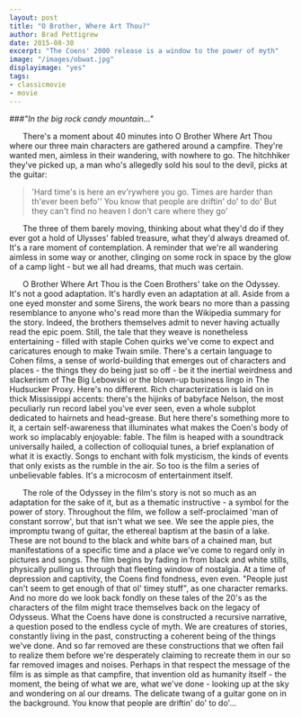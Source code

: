 ```yaml
---
layout: post
title: "O Brother, Where Art Thou?"
author: Brad Pettigrew
date: 2015-08-30
excerpt: "The Coens' 2000 release is a window to the power of myth"
image: "/images/obwat.jpg"
displayimage: "yes"
tags:
- classicmovie
- movie
---
```

###*"In the big rock candy mountain..."*
<br>

&nbsp;&nbsp;&nbsp;&nbsp;&nbsp;&nbsp;There's a moment about 40 minutes into O Brother Where Art Thou where our three main characters are gathered around a campfire. They're wanted men, aimless in their wandering, with nowhere to go. The hitchhiker they've picked up, a man who's allegedly sold his soul to the devil, picks at the guitar:

> 'Hard time's is here an ev'rywhere you go. 
> Times are harder than th'ever been befo'' 
> You know that people are driftin' do' to do'
> But they can't find no heaven
> I don't care where they go'

&nbsp;&nbsp;&nbsp;&nbsp;&nbsp;&nbsp;The three of them barely moving, thinking about what they'd do if they ever got a hold of Ulysses' fabled treasure, what they'd always dreamed of. It's a rare moment of contemplation. A reminder that we're all wandering aimless in some way or another, clinging on some rock in space by the glow of a camp light - but we all had dreams, that much was certain.
	
&nbsp;&nbsp;&nbsp;&nbsp;&nbsp;&nbsp;O Brother Where Art Thou is the Coen Brothers' take on the Odyssey. It's not a good adaptation. It's hardly even an adaptation at all. Aside from a one eyed monster and some Sirens, the work bears no more than a passing resemblance to anyone who's read more than the Wikipedia summary for the story. Indeed, the brothers themselves admit to never having actually read the epic poem. Still, the tale that they weave is nonetheless entertaining - filled with staple Cohen quirks we've come to expect and caricatures enough to make Twain smile. There's a certain language to Cohen films, a sense of world-building that emerges out of characters and places - the things they do being just so off - be it the inertial weirdness and slackerism of The Big Lebowski or the blown-up business lingo in The Hudsucker Proxy. Here's no different. Rich characterization is laid on in thick Mississippi accents: there's the hijinks of babyface Nelson, the most peculiarly run record label you've ever seen, even a whole subplot dedicated to hairnets and head-grease. But here there's something more to it, a certain self-awareness that illuminates what makes the Coen's body of work so implacably enjoyable: fable. The film is heaped with a soundtrack universally hailed, a collection of colloquial tunes, a brief explanation of what it is exactly. Songs to enchant with folk mysticism, the kinds of events that only exists as the rumble in the air. So too is the film a series of unbelievable fables. It's a microcosm of entertainment itself.
	
&nbsp;&nbsp;&nbsp;&nbsp;&nbsp;&nbsp;The role of the Odyssey in the film's story is not so much as an adaptation for the sake of it, but as a thematic instructive - a symbol for the power of story. Throughout the film, we follow a self-proclaimed 'man of constant sorrow', but that isn't what we see. We see the apple pies, the impromptu twang of guitar, the ethereal baptism at the basin of a lake. These are not bound to the black and white bars of a chained man, but manifestations of a specific time and a place we've come to regard only in pictures and songs. The film begins by fading in from black and white stills, physically pulling us through that fleeting window of nostalgia. At a time of depression and captivity, the Coens find fondness, even even. "People just can't seem to get enough of that ol' timey stuff", as one character remarks. And no more do we look back fondly on these tales of the 20's as the characters of the film might trace themselves back on the legacy of Odysseus. What the Coens have done is constructed a recursive narrative, a question posed to the endless cycle of myth. We are creatures of stories, constantly living in the past, constructing a coherent being of the things we've done. And so far removed are these constructions that we often fail to realize them before we're desperately claiming to recreate them in our so far removed images and noises. Perhaps in that respect the message of the film is as simple as that campfire, that invention old as humanity itself - the moment, the being of what we are, what we've done - looking up at the sky and wondering on al our dreams. The delicate twang of a guitar gone on in the background. You know that people are driftin' do' to do'...
